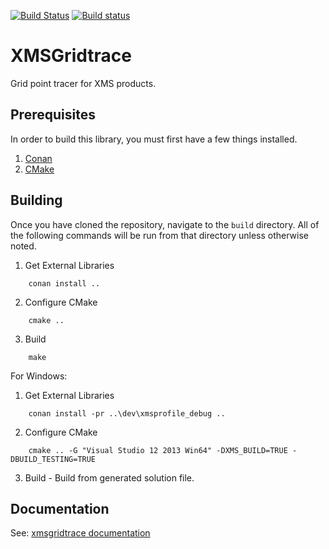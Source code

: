 [![Build Status](https://travis-ci.org/Aquaveo/xmsgridtrace.svg?branch=master)](https://travis-ci.org/Aquaveo/xmsgridtrace)
[![Build status](https://ci.appveyor.com/api/projects/status/tkgmhrs31cc4l3ph?svg=true)](https://ci.appveyor.com/project/Aquaveo/xmsgridtrace)

XMSGridtrace
========
Grid point tracer for XMS products.

Prerequisites
--------------
In order to build this library, you must first have a few things installed.
1. [Conan](https://conan.io)
2. [CMake](https://cmake.org)

Building
--------
Once you have cloned the repository, navigate to the `build` directory. All
of the following commands will be run from that directory unless otherwise 
noted.

1. Get External Libraries
```
    conan install .. 
```

2. Configure CMake
```
    cmake ..
```

3. Build 
```
    make
```

For Windows:

1. Get External Libraries
```
    conan install -pr ..\dev\xmsprofile_debug ..
``` 

2. Configure CMake
```
    cmake .. -G "Visual Studio 12 2013 Win64" -DXMS_BUILD=TRUE -DBUILD_TESTING=TRUE
```

3. Build - Build from generated solution file.

Documentation
-------------

See: [xmsgridtrace documentation](https://aquaveo.github.io/xmsgridtrace/)

